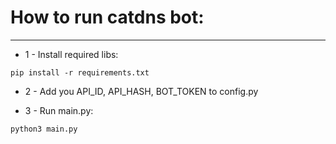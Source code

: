 # How to run catdns bot:
---
- 1 - Install required libs:
```commandline
pip install -r requirements.txt
```

- 2 - Add you API_ID, API_HASH, BOT_TOKEN to config.py

 - 3 - Run main.py:
```commandline
python3 main.py
```
